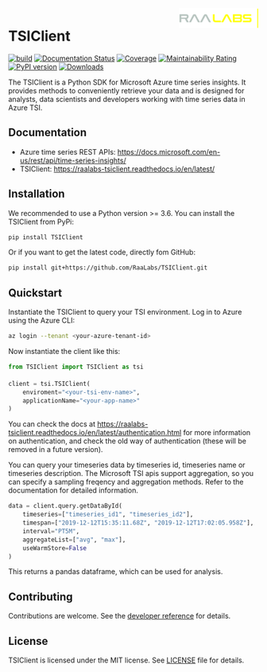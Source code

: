 <a href="https://raalabs.com/">
    <img src=docs/source/raalabs-logo-blue-yellow-RGB.png
    alt="Raa Labs" title="Raa Labs" align="right" height="40" />
</a>

# TSIClient
[![build](https://github.com/RaaLabs/TSIClient/workflows/Python%20CI/badge.svg)](https://github.com/RaaLabs/TSIClient/actions)
[![Documentation Status](https://readthedocs.org/projects/raalabs-tsiclient/badge/?version=latest)](https://raalabs-tsiclient.readthedocs.io/en/latest/?badge=latest)
[![Coverage](https://sonarcloud.io/api/project_badges/measure?project=RaaLabs_TSIClient&metric=coverage)](https://sonarcloud.io/dashboard?id=RaaLabs_TSIClient)
[![Maintainability Rating](https://sonarcloud.io/api/project_badges/measure?project=RaaLabs_TSIClient&metric=sqale_rating)](https://sonarcloud.io/dashboard?id=RaaLabs_TSIClient)
[![PyPI version](https://badge.fury.io/py/TSIClient.svg)](https://badge.fury.io/py/TSIClient)
[![Downloads](https://pepy.tech/badge/tsiclient/month)](https://pepy.tech/project/tsiclient)

The TSIClient is a Python SDK for Microsoft Azure time series insights. It provides methods to conveniently retrieve your data and is designed
for analysts, data scientists and developers working with time series data in Azure TSI.

## Documentation
- Azure time series REST APIs: <https://docs.microsoft.com/en-us/rest/api/time-series-insights/>
- TSIClient: <https://raalabs-tsiclient.readthedocs.io/en/latest/>

## Installation
We recommended to use a Python version >= 3.6. You can install the TSIClient from PyPi:
````bash
pip install TSIClient
````
Or if you want to get the latest code, directly fom GitHub:

````bash
pip install git+https://github.com/RaaLabs/TSIClient.git
````
## Quickstart
Instantiate the TSIClient to query your TSI environment. Log in to Azure using the Azure CLI:
````bash
az login --tenant <your-azure-tenant-id>
````

Now instantiate the client like this:

````python
from TSIClient import TSIClient as tsi

client = tsi.TSIClient(
    enviroment="<your-tsi-env-name>",
    applicationName="<your-app-name>"
)
````

You can check the docs at <https://raalabs-tsiclient.readthedocs.io/en/latest/authentication.html> for more information on authentication, and check
the old way of authentication (these will be removed in a future version).

You can query your timeseries data by timeseries id, timeseries name or timeseries description. The Microsoft TSI apis support aggregation, so you can specify a sampling freqency and aggregation methods. Refer to the documentation for detailed information.

````python
data = client.query.getDataById(
    timeseries=["timeseries_id1", "timeseries_id2"],
    timespan=["2019-12-12T15:35:11.68Z", "2019-12-12T17:02:05.958Z"],
    interval="PT5M",
    aggregateList=["avg", "max"],
    useWarmStore=False
)
````

This returns a pandas dataframe, which can be used for analysis.

## Contributing
Contributions are welcome. See the [developer reference](docs/source/developer.rst) for details.

## License
TSIClient is licensed under the MIT license. See [LICENSE](LICENSE.txt) file for details.
